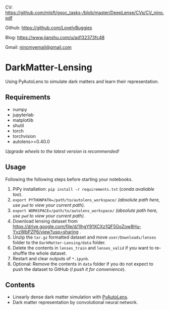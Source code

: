 CV: https://github.com/mlsft/gsoc_tasks-/blob/master/DeepLense/CVs/CV_nino.pdf

Github: https://github.com/LovelyBuggies

Blog: https://www.jianshu.com/u/ad132373fc48

Gmail: ninomyemail@gmail.com

# DarkMatter-Lensing
Using PyAutoLens to simulate dark matters and learn their representation.

## Requirements

- numpy
- jupyterlab
- matplotlib
- shutil
- torch
- torchvision
- autolens>=0.40.0

*Upgrade wheels to the latest version is recommended!*

## Usage

Following the following steps before starting your notebooks. 

1. PiPy installation: `pip install -r requirements.txt`  (*conda avaliable too*).
2. `export PYTHONPATH=/path/to/autolens_workspace/` *(absolute path here, use `pwd` to view your current path).*
3. `export WORKSPACE=/path/to/autolens_workspace/` *(absolute path here, use `pwd` to view your current path).*
4. Download lensing dataset from https://drive.google.com/file/d/1IhgY91XCXz1QF5GoZow8Hu-YvzWbPZP6/view?usp=sharing .
5. Unzip the `tar.gz` formatted dataset and move `user/Downloads/lenses` folder to the `DarkMatter-Lensing/data` folder.
6. Delete the contents in `lenses_train` and `lenses_valid` if you want to re-shuffle the whole dataset.
7. Restart and clear outputs of `*.ipynb`.
8. Optional: Remove the contents in `data` folder if you do not expect to push the dataset to GitHub (*I push it for convenience*).

## Contents

- Linearly dense dark matter simulation with [PyAutoLens](https://github.com/Jammy2211/PyAutoLens).
- Dark matter representation by convolutional neural network.
